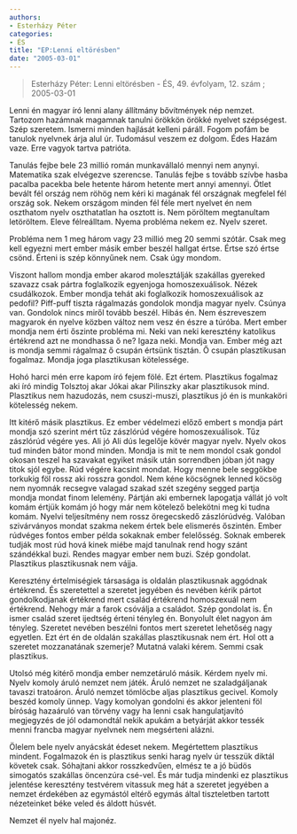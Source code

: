 ```yaml
---
authors: 
- Esterházy Péter
categories: 
- ÉS
title: "EP:Lenni eltörésben"
date: "2005-03-01"
---
```

> Esterházy Péter: Lenni eltörésben - ÉS, 49. évfolyam, 12. szám ; 2005-03-01

Lenni én magyar író lenni alany állítmány bővítmények nép nemzet. Tartozom hazámnak magamnak tanulni örökkön örökké nyelvet szépségest. Szép szeretem. Ismerni minden hajlását kelleni páráll. Fogom pofám be tanulok nyelvnek árja alul úr. Tudomásul veszem ez dolgom. Édes Hazám vaze. Erre vagyok tartva patrióta.

Tanulás fejbe bele 23 millió román munkavállaló mennyi nem anynyi. Matematika szak elvégezve szerencse. Tanulás fejbe s tovább szívbe hasba pacalba pacekba bele hetente három hetente mert annyi amennyi. Ötlet bevált fél ország nem röhög nem kéri ki magának fél országnak megfelel fél ország sok. Nekem országom minden fél féle mert nyelvet én nem oszthatom nyelv oszthatatlan ha osztott is. Nem pöröltem megtanultam letöröltem. Eleve félreálltam. Nyema probléma nekem ez. Nyelv szeret.

Probléma nem 1 meg három vagy 23 millió meg 20 semmi szótár. Csak meg kell egyezni mert ember másik ember beszél hallgat értse. Értse szó értse csönd. Érteni is szép könnyűnek nem. Csak úgy mondom.

Viszont hallom mondja ember akarod molesztálják szakállas gyereked szavazz csak pártra foglalkozik egyenjoga homoszexuálisok. Nézek csudálkozok. Ember mondja tehát aki foglalkozik homoszexuálisok az pedofil? Piff-puff tiszta rágalmazás gondolok mondja magyar nyelv. Csúnya van. Gondolok nincs miről tovább beszél. Hibás én. Nem észreveszem magyarok én nyelve közben változ nem vesz én észre a túróba. Mert ember mondja nem érti őszinte probléma mi. Neki van neki keresztény katolikus értékrend azt ne mondhassa ő ne? Igaza neki. Mondja van. Ember még azt is mondja semmi rágalmaz ő csupán értsünk tisztán. Ő csupán plasztikusan fogalmaz. Mondja joga plasztikusan kötelessége.

Hohó harci mén erre kapom író fejem fölé. Ezt értem. Plasztikus fogalmaz aki író mindig Tolsztoj akar Jókai akar Pilinszky akar plasztikusok mind. Plasztikus nem hazudozás, nem csuszi-muszi, plasztikus jó én is munkaköri kötelesség nekem.

Itt kitérő másik plasztikus. Ez ember védelmezi előző embert s mondja párt mondja szó szerint mért tűz zászlórúd végére homoszexuálisok. Tűz zászlórúd végére yes. Ali jó Ali dús legelője kövér magyar nyelv. Nyelv okos tud minden bátor mond minden. Mondja is mit te nem mondol csak gondol okosan teszel ha szavakat egyiket másik után sorrendben jóban jót nagy titok sjól egybe. Rúd végére kacsint mondat. Hogy menne bele seggökbe torkukig föl rossz aki rosszra gondol. Nem kéne köcsögnek lenned köcsög nem nyomnák recsegve valagad szakad szét szegény segged partja mondja mondat finom lelemény. Pártján aki embernek lapogatja vállát jó volt komám értjük komám jó hogy már nem kötelező belekötni meg ki tudna komám. Nyelvi teljesítmény nem rossz öregecskedő zászlórúdvég. Valóban szivárványos mondat szakma nekem értek bele elismerés őszintén. Ember rúdvéges fontos ember példa sokaknak ember felelősség. Soknak emberek tudják most rúd hová kinek miébe majd tanulnak rend hogy szánt szándékkal buzi. Rendes magyar ember nem buzi. Szép gondolat. Plasztikus plasztikusnak nem vájja.

Keresztény értelmiségiek társasága is oldalán plasztikusnak aggódnak értékrend. És szeretettel a szeretet jegyében és nevében kérik pártot gondolkodjanak értékrend mert család értékrend homoszexuál nem értékrend. Nehogy már a farok csóválja a családot. Szép gondolat is. Én ismer család szeret ijedtség érteni tényleg én. Bonyolult élet nagyon ám tényleg. Szeretet nevében beszélni fontos mert szeretet lehetőség nagy egyetlen. Ezt ért én de oldalán szakállas plasztikusnak nem ért. Hol ott a szeretet mozzanatának szemerje? Mutatná valaki kérem. Semmi csak plasztikus.

Utolsó még kitérő mondja ember nemzetáruló másik. Kérdem nyelv mi. Nyelv komoly áruló nemzet nem játék. Áruló nemzet ne szaladgáljanak tavaszi tratoáron. Áruló nemzet tömlöcbe aljas plasztikus gecivel. Komoly beszéd komoly ünnep. Vagy komolyan gondolni és akkor jelenteni föl bíróság hazaáruló van törvény vagy ha lenni csak hangulatjavító megjegyzés de jól odamondtál nekik apukám a betyárját akkor tessék menni francba magyar nyelvnek nem megsérteni alázni.

Ölelem bele nyelv anyácskát édeset nekem. Megértettem plasztikus mindent. Fogalmazok én is plasztikus senki harag nyelv úr tesszük diktál követek csak. Sóhajtani akkor rosszkedvűen, elmész te a jó büdös simogatós szakállas öncenzúra csé-vel. És már tudja mindenki ez plasztikus jelentése keresztény testvérem vitassuk meg hát a szeretet jegyében a nemzet érdekében az egymástól eltérő egymás által tiszteletben tartott nézeteinket béke veled és áldott húsvét.

Nemzet él nyelv hal majonéz.
